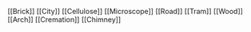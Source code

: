 [[Brick]]
[[City]]
[[Cellulose]]
[[Microscope]]
[[Road]]
[[Tram]]
[[Wood]]
[[Arch]]
[[Cremation]]
[[Chimney]]
